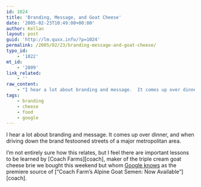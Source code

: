 ```yaml
---
id: 1024
title: 'Branding, Message, and Goat Cheese'
date: '2005-02-23T10:49:00+00:00'
author: Kellan
layout: post
guid: 'http://lm.quxx.info/?p=1024'
permalink: /2005/02/23/branding-message-and-goat-cheese/
typo_id:
    - '1022'
mt_id:
    - '2809'
link_related:
    - ''
raw_content:
    - "I hear a lot about branding and message.  It comes up over dinner, and when driving down the brand festooned streets of a major metropolitan area.  \r\n\r\nI\\'m not entirely sure how this relates, but I feel there are important lessons to be learned by [Coach Farms][coach], maker of the triple cream goat cheese brie we bought this weekend but whom [Google knows](http://www.google.com/search?q=coach+farms&sourceid=mozilla-search&start=0&start=0&ie=utf-8&oe=utf-8&client=firefox-a&rls=org.mozilla:en-US:official) as the premiere source of [\\\"Coach Farm\\'s Alpine Goat Semen:  Now Available\\\"][coach].\r\n\r\n[coach]: http://www.coachfarmalpines.com"
tags:
    - branding
    - cheese
    - food
    - google
---
```


I hear a lot about branding and message. It comes up over dinner, and when driving down the brand festooned streets of a major metropolitan area.

I’m not entirely sure how this relates, but I feel there are important lessons to be learned by [Coach Farms][coach], maker of the triple cream goat cheese brie we bought this weekend but whom [Google knows](http://www.google.com/search?q=coach+farms&amp;sourceid=mozilla-search&amp;start=0&amp;start=0&amp;ie=utf-8&amp;oe=utf-8&amp;client=firefox-a&amp;rls=org.mozilla:en-US:official) as the premiere source of [“Coach Farm’s Alpine Goat Semen: Now Available”][coach].